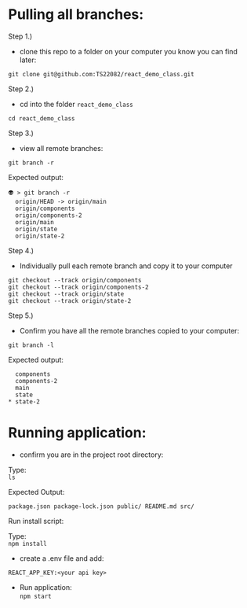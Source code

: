 # Pulling all branches:

Step 1.)

- clone this repo to a folder on your computer you know you can find later:

`git clone git@github.com:TS22082/react_demo_class.git`

Step 2.)

- cd into the folder `react_demo_class`

`cd react_demo_class`

Step 3.)

- view all remote branches:

`git branch -r`

Expected output:

```
👽 > git branch -r
  origin/HEAD -> origin/main
  origin/components
  origin/components-2
  origin/main
  origin/state
  origin/state-2
```

Step 4.)

- Individually pull each remote branch and copy it to your computer

```
git checkout --track origin/components
git checkout --track origin/components-2
git checkout --track origin/state
git checkout --track origin/state-2
```

Step 5.)

- Confirm you have all the remote branches copied to your computer:

`git branch -l`

Expected output:

```
  components
  components-2
  main
  state
* state-2
```

# Running application:

- confirm you are in the project root directory:

Type:  
`ls`

Expected Output:

`package.json package-lock.json public/ README.md src/`

Run install script:

Type:  
`npm install`

- create a .env file and add:

`REACT_APP_KEY:<your api key>`

- Run application:  
  `npm start`
